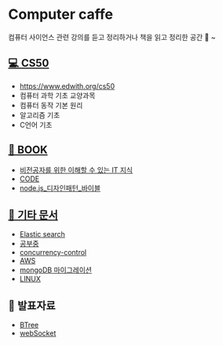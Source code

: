 # Computer caffe

컴퓨터 사이언스 관련 강의를 듣고 정리하거나
책을 읽고 정리한 공간 🍵 ~

## [💻 CS50](CS50/)
- https://www.edwith.org/cs50
- 컴퓨터 과학 기초 교양과목
- 컴퓨터 동작 기본 원리
- 알고리즘 기초
- C언어 기초

## [📗 BOOK](BOOK/)
- [비전공자를 위한 이해할 수 있는 IT 지식](BOOK/to_no_it.md)
- [CODE](BOOK/CODE.md)
- [node.js_디자인패턴_바이블](BOOK/node.js_%EB%94%94%EC%9E%90%EC%9D%B8%ED%8C%A8%ED%84%B4_%EB%B0%94%EC%9D%B4%EB%B8%94.md)

## [📁 기타 문서](ETC/)
- [Elastic search](ETC/ElasticSearch/)
- [공부중](ETC/mult-thread-event-loop.md)
- [concurrency-control](ETC/concurrency-control.md)
- [AWS](AWS/readme.md)
- [mongoDB 마이그레이션](ETC/mongoDBmigration.md)
- [LINUX](LINUX/readme.md)

## 🎤 발표자료
- [BTree](https://www.slideshare.net/dana238767/b-tree-index-250127455)
- [webSocket](https://www.slideshare.net/dana238767/websocket-250210076)

